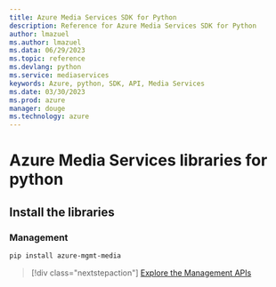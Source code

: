 ```yaml
---
title: Azure Media Services SDK for Python
description: Reference for Azure Media Services SDK for Python
author: lmazuel
ms.author: lmazuel
ms.data: 06/29/2023
ms.topic: reference
ms.devlang: python
ms.service: mediaservices
keywords: Azure, python, SDK, API, Media Services
ms.date: 03/30/2023
ms.prod: azure
manager: douge
ms.technology: azure
---
```

# Azure Media Services libraries for python

## Install the libraries


### Management

```bash
pip install azure-mgmt-media
```
> [!div class="nextstepaction"]
> [Explore the Management APIs](/python/api/overview/azure/mediaservices/management)